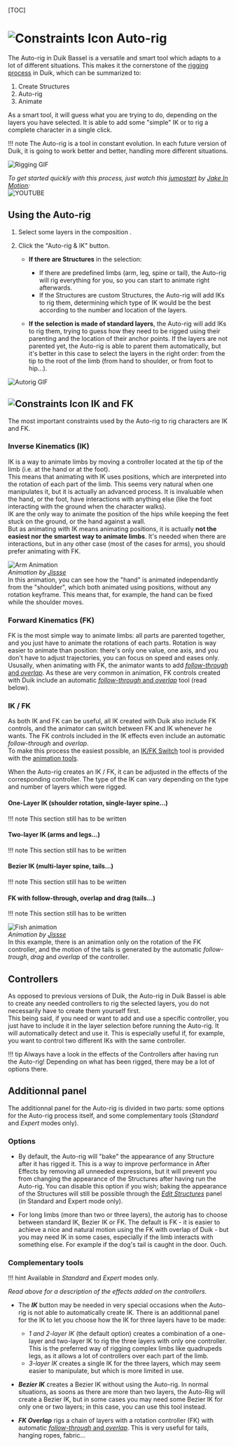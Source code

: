 [TOC]

# ![Constraints Icon](img/duik-icons/autorig-icon-r.png) Auto-rig

The Auto-rig in Duik Bassel is a versatile and smart tool which adapts to a lot of different situations. This makes it the cornerstone of the [rigging process](rigging.md) in Duik, which can be summarized to:

1. Create Structures
2. Auto-rig
4. Animate

As a smart tool, it will guess what you are trying to do, depending on the layers you have selected. It is able to add some "simple" IK or to rig a complete character in a single click.

!!! note
    The Auto-rig is a tool in constant evolution. In each future version of Duik, it is going to work better and better, handling more different situations.

![Rigging GIF](https://rainboxprod.coop/rainbox/wp-content/uploads/smart-ux-2.gif)

*To get started quickly with this process, just watch this [jumpstart](https://www.youtube.com/watch?v=i63vPXJ00r0) by [Jake In Motion](https://www.jakeinmotion.com/):*  
![YOUTUBE](i63vPXJ00r0)

## Using the Auto-rig

1. Select some layers in the composition .
2. Click the "Auto-rig & IK" button.

    - **If there are Structures** in the selection:

        - If there are predefined limbs (arm, leg, spine or tail), the Auto-rig will rig everything for you, so you can start to animate right afterwards.
        - If the Structures are custom Structures, the Auto-rig will add IKs to rig them, determining which type of IK would be the best according to the number and location of the layers.

    - **If the selection is made of standard layers**, the Auto-rig will add IKs to rig them, trying to guess how they need to be rigged using their parenting and the location of their anchor points. If the layers are not parented yet, the Auto-rig is able to parent them automatically, but it's better in this case to select the layers in the right order: from the tip to the root of the limb (from hand to shoulder, or from foot to hip...).

![Autorig GIF](https://rainboxprod.coop/rainbox/wp-content/uploads/autorig.gif)

## ![Constraints Icon](img/duik-icons/ikfk-icon-r.png) IK and FK

The most important constraints used by the Auto-rig to rig characters are IK and FK.

### Inverse Kinematics (IK)

IK is a way to animate limbs by moving a controller located at the tip of the limb (i.e. at the hand or at the foot).  
This means that animating with IK uses positions, which are interpreted into the rotation of each part of the limb. This seems very natural when one manipulates it, but it is actually an advanced process. It is invaluable when the hand, or the foot, have interactions with anything else (like the foot interacting with the ground when the character walks).  
IK are the only way to animate the position of the hips while keeping the feet stuck on the ground, or the hand against a wall.  
But as animating with IK means animating positions, it is actually **not the easiest nor the smartest way to animate limbs**. It's needed when there are interactions, but in any other case (most of the cases for arms), you should prefer  animating with FK.

![Arm Animation](img/examples/parent-structure.gif)  
_Animation by [Jissse](http://jissse.com)_  
In this animation, you can see how the "hand" is animated independantly from the "shoulder", which both animated using positions, without any rotation keyframe. This means that, for example, the hand can be fixed while the shoulder moves.

### Forward Kinematics (FK)

FK is the most simple way to animate limbs: all parts are parented together, and you just have to animate the rotations of each parts. Rotation is way easier to animate than position: there's only one value, one axis, and you don't have to adjust trajectories, you can focus on speed and eases only.
Ususally, when animating with FK, the animator wants to add [*follow-through* and *overlap*](https://en.wikipedia.org/wiki/12_basic_principles_of_animation#Follow_Through_and_Overlapping_Action). As these are very common in animation, FK controls created with Duik include an automatic [*follow-through* and *overlap*](https://en.wikipedia.org/wiki/12_basic_principles_of_animation#Follow_Through_and_Overlapping_Action) tool (read below).

### IK / FK

As both IK and FK can be useful, all IK created with Duik also include FK controls, and the animator can switch between FK and IK whenever he wants. The FK controls included in the IK effects even include an automatic *follow-through* and *overlap*.  
To make this process the easiest possible, an [IK/FK Switch](ik-fk-switch.md) tool is provided with the [animation tools](animation-tools.md).

When the Auto-rig creates an IK / FK, it can be adjusted in the effects of the corresponding controller. The type of the IK can vary depending on the type and number of layers which were rigged.

#### One-Layer IK (shoulder rotation, single-layer spine...)

!!! note
    This section still has to be written

#### Two-layer IK (arms and legs...)

!!! note
    This section still has to be written

#### Bezier IK (multi-layer spine, tails...)

!!! note
    This section still has to be written

#### FK with follow-through, overlap and drag (tails...)

!!! note
    This section still has to be written

![Fish animation](img/examples/carpes-structures.gif)  
_Animation by [Jissse](http://jissse.com)_  
In this example, there is an animation only on the rotation of the FK controller, and the motion of the tails is generated by the automatic _follow-trough_, _drag_ and _overlap_ of the controller.

## Controllers

As opposed to previous versions of Duik, the Auto-rig in Duik Bassel is able to create any needed controllers to rig the selected layers, you do not necessarily have to create them yourself first.  
This being said, if you need or want to add and use a specific controller, you just have to include it in the layer selection before running the Auto-rig. It will automatically detect and use it. This is especially useful if, for example, you want to control two different IKs with the same controller.

!!! tip
    Always have a look in the effects of the Controllers after having run the Auto-rig! Depending on what has been rigged, there may be a lot of options there.

## Additionnal panel

The additionnal panel for the Auto-rig is divided in two parts: some options for the Auto-rig process itself, and some complementary tools (*Standard* and *Expert* modes only).

### Options

- By default, the Auto-rig will "bake" the appearance of any Structure after it has rigged it. This is a way to improve performance in After Effects by removing all unneeded expressions, but it will prevent you from changing the appearance of the Structures after having run the Auto-rig. You can disable this option if you wish; baking the appearance of the Structures will still be possible through the *[Edit Structures](structure-tools.md)* panel (in Standard and Expert mode only).

- For long limbs (more than two or three layers), the autorig has to choose between standard IK, Bezier IK or FK. The default is FK - it is easier to achieve a nice and natural motion using the FK with overlap of Duik - but you may need IK in some cases, especially if the limb interacts with something else. For example if the dog's tail is caught in the door. Ouch.

### Complementary tools

!!! hint
    Available in _Standard_ and _Expert_ modes only.

*Read above for a description of the effects added on the controllers.*

- The ***IK*** button may be needed in very special occasions when the Auto-rig is not able to automatically create IK.
There is an additionnal panel for the IK to let you choose how the IK for three layers have to be made:

    - *1 and 2-layer IK* (the default option) creates a combination of a one-layer and two-layer IK to rig the three layers with only one controller. This is the preferred way of rigging complex limbs like quadrupeds legs, as it allows a lot of controllers over each part of the limb.
    - *3-layer IK* creates a single IK for the three layers, which may seem easier to manipulate, but which is more limited in use.

- ***Bezier IK*** creates a Bezier IK without using the Auto-rig. In normal situations, as soons as there are more than two layers, the Auto-Rig will create a Bezier IK, but in some cases you may need some Bezier IK for only one or two layers; in this case, you can use this tool instead.

- ***FK Overlap*** rigs a chain of layers with a rotation controller (FK) with automatic [*follow-through* and *overlap*](https://en.wikipedia.org/wiki/12_basic_principles_of_animation#Follow_Through_and_Overlapping_Action). This is very useful for tails, hanging ropes, fabric...
